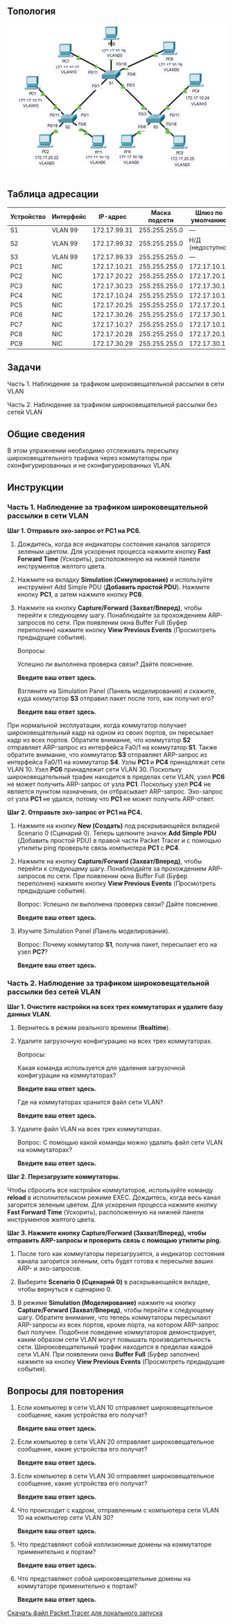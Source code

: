 ## Топология

![](./assets/topology.png)

## Таблица адресации

| Устройство | Интерфейс | IP-адрес     | Маска подсети | Шлюз по умолчанию |
|------------|-----------|--------------|---------------|-------------------|
| S1         | VLAN 99   | 172.17.99.31 | 255.255.255.0 | —                 |
| S2         | VLAN 99   | 172.17.99.32 | 255.255.255.0 | Н/Д (недоступно)  |
| S3         | VLAN 99   | 172.17.99.33 | 255.255.255.0 | —                 |
| PC1        | NIC       | 172.17.10.21 | 255.255.255.0 | 172.17.10.1       |
| PC2        | NIC       | 172.17.20.22 | 255.255.255.0 | 172.17.20.1       |
| PC3        | NIC       | 172.17.30.23 | 255.255.255.0 | 172.17.30.1       |
| PC4        | NIC       | 172.17.10.24 | 255.255.255.0 | 172.17.10.1       |
| PC5        | NIC       | 172.17.20.25 | 255.255.255.0 | 172.17.20.1       |
| PC6        | NIC       | 172.17.30.26 | 255.255.255.0 | 172.17.30.1       |
| PC7        | NIC       | 172.17.10.27 | 255.255.255.0 | 172.17.10.1       |
| PC8        | NIC       | 172.17.20.28 | 255.255.255.0 | 172.17.20.1       |
| PC9        | NIC       | 172.17.30.29 | 255.255.255.0 | 172.17.30.1       |

## Задачи

Часть 1. Наблюдение за трафиком широковещательной рассылки в сети VLAN

Часть 2. Наблюдение за трафиком широковещательной рассылки без сетей VLAN

## Общие сведения

В этом упражнении необходимо отслеживать пересылку широковещательного трафика через коммутаторы при сконфигурированных и не сконфигурированных VLAN.

## Инструкции

### Часть 1. Наблюдение за трафиком широковещательной рассылки в сети VLAN

**Шаг 1. Отправьте эхо-запрос от PC1 на PC6.**

1.  Дождитесь, когда все индикаторы состояния каналов загорятся зеленым цветом. Для ускорения процесса нажмите кнопку **Fast Forward Time** (Ускорить), расположенную на нижней панели инструментов желтого цвета.

2.  Нажмите на вкладку **Simulation (Симулирование)** и используйте инструмент Add Simple PDU (**Добавить простой PDU**). Нажмите кнопку **PC1**, а затем нажмите кнопку **PC6**.

3.  Нажмите на кнопку **Сapture/Forward (Захват/Вперед)**, чтобы перейти к следующему шагу. Понаблюдайте за прохождением ARP-запросов по сети. При появлении окна Buffer Full (Буфер переполнен) нажмите кнопку **View Previous Events** (Просмотреть предыдущие события).

    Вопросы:

    Успешно ли выполнена проверка связи? Дайте пояснение.

    **Введите ваш ответ здесь.**

    Взгляните на Simulation Panel (Панель моделирования) и скажите, куда коммутатор **S3** отправил пакет после того, как получил его?

    **Введите ваш ответ здесь.**

При нормальной эксплуатации, когда коммутатор получает широковещательный кадр на одном из своих портов, он пересылает кадр из всех портов. Обратите внимание, что коммутатор **S2** отправляет ARP-запрос из интерфейса Fa0/1 на коммутатор **S1**. Также обратите внимание, что коммутатор **S3** отправляет ARP-запрос из интерфейса Fa0/11 на коммутатор **S4**. Узлы **PC1** и **PC4** принадлежат сети VLAN 10. Узел **PC6** принадлежит сети VLAN 30. Поскольку широковещательный трафик находится в пределах сети VLAN, узел **PC6** не может получить ARP-запрос от узла **PC1**. Поскольку узел **PC4** не является пунктом назначения, он отбрасывает ARP-запрос. Эхо-запрос от узла **PC1** не удался, потому что **PC1** не может получить ARP-ответ.

**Шаг 2. Отправьте эхо-запрос от PC1 на PC4.**

1.  Нажмите на кнопку **New (Создать)** под раскрывающейся вкладкой Scenario 0 (Сценарий 0). Теперь щелкните значок **Add Simple PDU** (Добавить простой PDU) в правой части Packet Tracer и с помощью утилиты ping проверьте связь компьютера **PC1** c **PC4**.

2.  Нажмите на кнопку **Сapture/Forward (Захват/Вперед)**, чтобы перейти к следующему шагу. Понаблюдайте за прохождением ARP-запросов по сети. При появлении окна Buffer Full (Буфер переполнен) нажмите кнопку **View Previous Events** (Просмотреть предыдущие события).

    Вопрос: Успешно ли выполнена проверка связи? Дайте пояснение.

    **Введите ваш ответ здесь.**

3.  Изучите Simulation Panel (Панель моделирования).

    Вопрос: Почему коммутатор **S1**, получив пакет, пересылает его на узел **PC7**?

    **Введите ваш ответ здесь.**

### Часть 2. Наблюдение за трафиком широковещательной рассылки без сетей VLAN

**Шаг 1. Очистите настройки на всех трех коммутаторах и удалите базу данных VLAN.**

1.  Вернитесь в режим реального времени (**Realtime**).

2.  Удалите загрузочную конфигурацию на всех трех коммутаторах.

    Вопросы:

    Какая команда используется для удаления загрузочной конфигурации на коммутаторах?

    **Введите ваш ответ здесь.**

    Где на коммутаторах хранится файл сети VLAN?

    **Введите ваш ответ здесь.**

3.  Удалите файл VLAN на всех трех коммутаторах.

    Вопрос: С помощью какой команды можно удалить файл сети VLAN на коммутаторах?

    **Введите ваш ответ здесь.**

**Шаг 2. Перезагрузите коммутаторы.**

Чтобы сбросить все настройки коммутаторов, используйте команду **reload** в исполнительском режиме EXEC. Дождитесь, когда весь канал загорится зеленым цветом. Для ускорения процесса нажмите кнопку **Fast Forward Time** (Ускорить), расположенную на нижней панели инструментов желтого цвета.

**Шаг 3. Нажмите кнопку Capture/Forward (Захват/Вперед), чтобы отправить ARP-запросы и проверить связь с помощью утилиты ping.**

1. После того как коммутаторы перезагрузятся, а индикатор состояния канала загорится зеленым, сеть будет готова к пересылке ваших ARP- и эхо-запросов.

2. Выберите **Scenario 0 (Сценарий 0)** в раскрывающейся вкладке, чтобы вернуться к сценарию 0.

3. В режиме **Simulation (Моделирование)** нажмите на кнопку **Capture/Forward (Захват/Вперед)**, чтобы перейти к следующему шагу. Обратите внимание, что теперь коммутаторы пересылают ARP-запросы из всех портов, кроме порта, на котором ARP-запрос был получен. Подобное поведение коммутаторов демонстрирует, каким образом сети VLAN могут повышать производительность сети. Широковещательный трафик находится в пределах каждой сети VLAN. При появлении окна **Buffer Full** (Буфер заполнен) нажмите на кнопку **View Previous Events** (Просмотреть предыдущие события).

## Вопросы для повторения

1.  Если компьютер в сети VLAN 10 отправляет широковещательное сообщение, какие устройства его получат?

    **Введите ваш ответ здесь.**

2.  Если компьютер в сети VLAN 20 отправляет широковещательное сообщение, какие устройства его получат?

    **Введите ваш ответ здесь.**

3.  Если компьютер в сети VLAN 30 отправляет широковещательное сообщение, какие устройства его получат?

    **Введите ваш ответ здесь.**

4.  Что происходит с кадром, отправленным с компьютера сети VLAN 10 на компьютер сети VLAN 30?

    **Введите ваш ответ здесь.**

5.  Что представляют собой коллизионные домены на коммутаторе применительно к портам?

    **Введите ваш ответ здесь.**

6.  Что представляют собой широковещательные домены на коммутаторе применительно к портам?

    **Введите ваш ответ здесь.**

[Скачать файл Packet Tracer для локального запуска](./assets/3.2.8-lab.pka)
